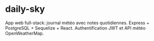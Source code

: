 # daily-sky
App web full-stack: journal météo avec notes quotidiennes. Express + PostgreSQL + Sequelize + React. Authentification JWT et API météo OpenWeatherMap.
